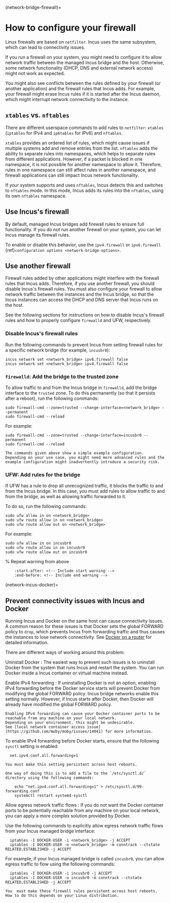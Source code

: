 (network-bridge-firewall)=
# How to configure your firewall

Linux firewalls are based on `netfilter`.
Incus uses the same subsystem, which can lead to connectivity issues.

If you run a firewall on your system, you might need to configure it to allow network traffic between the managed Incus bridge and the host.
Otherwise, some network functionality (DHCP, DNS and external network access) might not work as expected.

You might also see conflicts between the rules defined by your firewall (or another application) and the firewall rules that Incus adds.
For example, your firewall might erase Incus rules if it is started after the Incus daemon, which might interrupt network connectivity to the instance.

## `xtables` vs. `nftables`

There are different userspace commands to add rules to `netfilter`: `xtables` (`iptables` for IPv4 and `ip6tables` for IPv6) and `nftables`.

`xtables` provides an ordered list of rules, which might cause issues if multiple systems add and remove entries from the list.
`nftables` adds the ability to separate rules into namespaces, which helps to separate rules from different applications.
However, if a packet is blocked in one namespace, it is not possible for another namespace to allow it.
Therefore, rules in one namespace can still affect rules in another namespace, and firewall applications can still impact Incus network functionality.

If your system supports and uses `nftables`, Incus detects this and switches to `nftables` mode.
In this mode, Incus adds its rules into the `nftables`, using its own `nftables` namespace.

## Use Incus's firewall

By default, managed Incus bridges add firewall rules to ensure full functionality.
If you do not run another firewall on your system, you can let Incus manage its firewall rules.

To enable or disable this behavior, use the `ipv4.firewall` or `ipv6.firewall` {ref}`configuration options <network-bridge-options>`.

## Use another firewall

Firewall rules added by other applications might interfere with the firewall rules that Incus adds.
Therefore, if you use another firewall, you should disable Incus's firewall rules.
You must also configure your firewall to allow network traffic between the instances and the Incus bridge, so that the Incus instances can access the DHCP and DNS server that Incus runs on the host.

See the following sections for instructions on how to disable Incus's firewall rules and how to properly configure `firewalld` and UFW, respectively.

### Disable Incus's firewall rules

Run the following commands to prevent Incus from setting firewall rules for a specific network bridge (for example, `incusbr0`):

    incus network set <network_bridge> ipv6.firewall false
    incus network set <network_bridge> ipv4.firewall false

### `firewalld`: Add the bridge to the trusted zone

To allow traffic to and from the Incus bridge in `firewalld`, add the bridge interface to the `trusted` zone.
To do this permanently (so that it persists after a reboot), run the following commands:

    sudo firewall-cmd --zone=trusted --change-interface=<network_bridge> --permanent
    sudo firewall-cmd --reload

For example:

    sudo firewall-cmd --zone=trusted --change-interface=incusbr0 --permanent
    sudo firewall-cmd --reload

<!-- Include start warning -->

```{warning}
The commands given above show a simple example configuration.
Depending on your use case, you might need more advanced rules and the example configuration might inadvertently introduce a security risk.
```

<!-- Include end warning -->

### UFW: Add rules for the bridge

If UFW has a rule to drop all unrecognized traffic, it blocks the traffic to and from the Incus bridge.
In this case, you must add rules to allow traffic to and from the bridge, as well as allowing traffic forwarded to it.

To do so, run the following commands:

    sudo ufw allow in on <network_bridge>
    sudo ufw route allow in on <network_bridge>
    sudo ufw route allow out on <network_bridge>

For example:

    sudo ufw allow in on incusbr0
    sudo ufw route allow in on incusbr0
    sudo ufw route allow out on incusbr0

% Repeat warning from above
```{include} network_bridge_firewalld.md
    :start-after: <!-- Include start warning -->
    :end-before: <!-- Include end warning -->
```

(network-incus-docker)=
## Prevent connectivity issues with Incus and Docker

Running Incus and Docker on the same host can cause connectivity issues.
A common reason for these issues is that Docker sets the global FORWARD policy to `drop`, which prevents Incus from forwarding traffic and thus causes the instances to lose network connectivity.
See [Docker on a router](https://docs.docker.com/network/iptables/#docker-on-a-router) for detailed information.

There are different ways of working around this problem:

Uninstall Docker
: The easiest way to prevent such issues is to uninstall Docker from the system that runs Incus and restart the system.
  You can run Docker inside a Incus container or virtual machine instead.

Enable IPv4 forwarding
: If uninstalling Docker is not an option, enabling IPv4 forwarding before the Docker service starts will prevent Docker from modifying the global FORWARD policy.
  Incus bridge networks enable this setting normally.
  However, if Incus starts after Docker, then Docker will already have modified the global FORWARD policy.

  ```{warning}
  Enabling IPv4 forwarding can cause your Docker container ports to be reachable from any machine on your local network.
  Depending on your environment, this might be undesirable.
  See [local network container access issue](https://github.com/moby/moby/issues/14041) for more information.
  ```

  To enable IPv4 forwarding before Docker starts, ensure that the following `sysctl` setting is enabled:

      net.ipv4.conf.all.forwarding=1

  ```{important}
  You must make this setting persistent across host reboots.

  One way of doing this is to add a file to the `/etc/sysctl.d/` directory using the following commands:

      echo "net.ipv4.conf.all.forwarding=1" > /etc/sysctl.d/99-forwarding.conf
      systemctl restart systemd-sysctl

  ```

Allow egress network traffic flows
: If you do not want the Docker container ports to be potentially reachable from any machine on your local network, you can apply a more complex solution provided by Docker.

  Use the following commands to explicitly allow egress network traffic flows from your Incus managed bridge interface:

      iptables -I DOCKER-USER -i <network_bridge> -j ACCEPT
      iptables -I DOCKER-USER -o <network_bridge> -m conntrack --ctstate RELATED,ESTABLISHED -j ACCEPT

  For example, if your Incus managed bridge is called `incusbr0`, you can allow egress traffic to flow using the following commands:

      iptables -I DOCKER-USER -i incusbr0 -j ACCEPT
      iptables -I DOCKER-USER -o incusbr0 -m conntrack --ctstate RELATED,ESTABLISHED -j ACCEPT

  ```{important}
  You  must make these firewall rules persistent across host reboots.
  How to do this depends on your Linux distribution.
  ```
